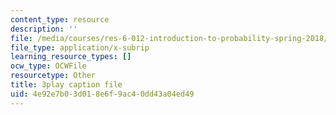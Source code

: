 ```yaml
---
content_type: resource
description: ''
file: /media/courses/res-6-012-introduction-to-probability-spring-2018/4e92e7b03d018e6f9ac40dd43a04ed49_sG3_Bveu_cA.srt
file_type: application/x-subrip
learning_resource_types: []
ocw_type: OCWFile
resourcetype: Other
title: 3play caption file
uid: 4e92e7b0-3d01-8e6f-9ac4-0dd43a04ed49
---
```

